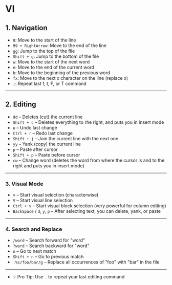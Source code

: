 # VI

## 1. Navigation

- `0`: Move to the start of the line
- `99 + RightArrow`: Move to the end of the line
- `gg`: Jump to the top of the file
- `Shift + g`: Jump to the bottom of the file
- `w`: Move to the start of the next word
- `e`: Move to the end of the current word
- `b`: Move to the beginning of the previous word
- `fx`: Move to the next x character on the line (replace x)
- `;`: Repeat last f, t, F, or T command

---

## 2. Editing

- `dd` – Deletes (cut) the current line
- `Shift + c` – Deletes everything to rhe right, and puts you in insert mode
- `u` – Undo last change
- `Ctrl + r` – Redo last change
- `Shift + j` – Join the current line with the next one
- `yy` – Yank (copy) the current line
- `p` – Paste after cursor
- `Shift + p` – Paste before cursor
- `cw` – Change word (deletes the word from where the cursor is and to the right and puts you in insert mode)

---

### 3. Visual Mode

- `v` – Start visual selection (characterwise)
- `V` – Start visual line selection
- `Ctrl + v` – Start visual block selection (very powerful for column editing)
- `BackSpace` / `d`, `y`, `p` – After selecting text, you can delete, yank, or paste

---

### 4. Search and Replace

- `/word` – Search forward for "word"
- `?word` – Search backward for "word"
- `n` – Go to next match
- `Shift + n` – Go to previous match
- `:%s/foo/bar/g` – Replace all occurrences of "foo" with "bar" in the file

---

- 💡 Pro Tip: Use `.` to repeat your last editing command
